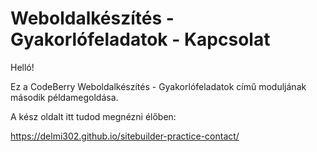 # Weboldalkészítés - Gyakorlófeladatok - Kapcsolat

Helló!

Ez a CodeBerry Weboldalkészítés - Gyakorlófeladatok című moduljának második példamegoldása.

A kész oldalt itt tudod megnézni élőben:

https://delmi302.github.io/sitebuilder-practice-contact/
